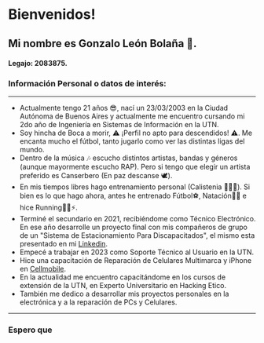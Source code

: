 # Bienvenidos!

## Mi nombre es Gonzalo León Bolaña 🦁. 
#### Legajo: 2083875.


### Información Personal o datos de interés:
_________________________________________________________________________________________________________________________________________________________________________________________________________________________
* Actualmente tengo 21 años 😎, nací un 23/03/2003 en la Ciudad Autónoma de Buenos Aires y actualmente me encuentro cursando mi 2do año de Ingeniería en Sistemas de Información en la UTN.
* Soy hincha de Boca a morir, ⚠ ¡Perfil no apto para descendidos! ⚠. Me encanta mucho el fútbol, tanto jugarlo como ver las distintas ligas del mundo.
* Dentro de la música 🎶 escucho distintos artistas, bandas y géneros (aunque mayormente escucho RAP). Pero si tengo que elegir un artista preferido es Canserbero (En paz descanse 🕊).
* En mis tiempos libres hago entrenamiento personal (Calistenia 🏋️‍♂️💪). Si bien es lo que hago ahora, antes he entrenado Fútbol⚽, Natación🏊‍♂️ e hice Running🏃‍♂️⚡.
* Terminé el secundario en 2021, recibiéndome como Técnico Electrónico. En ese año desarrolle un proyecto final con mis compañeros de grupo de un "Sistema de Estacionamiento Para Discapacitados", el mismo esta presentado en mi [Linkedin](https://www.linkedin.com/in/gonzalo-bolaña-837421239/).
* Empecé a trabajar en 2023 como Soporte Técnico al Usuario en la UTN.
* Hice una capacitación de Reparación de Celulares Multimarca y iPhone en [Cellmobile](https://www.cellmobile.com.ar).
* En la actualidad me encuentro capacitándome en los cursos de extensión de la UTN, en Experto Universitario en Hacking Etico.  
* También me dedico a desarrollar mis proyectos personales en la electrónica y a la reparación de PCs y Celulares.
_________________________________________________________________________________________________________________________________________________________________________________________________________________________

### Espero que
